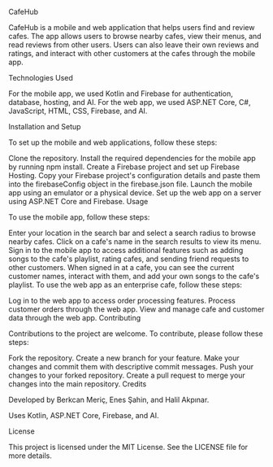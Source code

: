 CafeHub

CafeHub is a mobile and web application that helps users find and review cafes. The app allows users to browse nearby cafes, view their menus, and read reviews from other users. Users can also leave their own reviews and ratings, and interact with other customers at the cafes through the mobile app.

Technologies Used

For the mobile app, we used Kotlin and Firebase for authentication, database, hosting, and AI. For the web app, we used ASP.NET Core, C#, JavaScript, HTML, CSS, Firebase, and AI.

Installation and Setup

To set up the mobile and web applications, follow these steps:

Clone the repository.
Install the required dependencies for the mobile app by running npm install.
Create a Firebase project and set up Firebase Hosting.
Copy your Firebase project's configuration details and paste them into the firebaseConfig object in the firebase.json file.
Launch the mobile app using an emulator or a physical device.
Set up the web app on a server using ASP.NET Core and Firebase.
Usage

To use the mobile app, follow these steps:

Enter your location in the search bar and select a search radius to browse nearby cafes.
Click on a cafe's name in the search results to view its menu.
Sign in to the mobile app to access additional features such as adding songs to the cafe's playlist, rating cafes, and sending friend requests to other customers.
When signed in at a cafe, you can see the current customer names, interact with them, and add your own songs to the cafe's playlist.
To use the web app as an enterprise cafe, follow these steps:

Log in to the web app to access order processing features.
Process customer orders through the web app.
View and manage cafe and customer data through the web app.
Contributing

Contributions to the project are welcome. To contribute, please follow these steps:

Fork the repository.
Create a new branch for your feature.
Make your changes and commit them with descriptive commit messages.
Push your changes to your forked repository.
Create a pull request to merge your changes into the main repository.
Credits

Developed by Berkcan Meriç, Enes Şahin, and Halil Akpınar.

Uses Kotlin, ASP.NET Core, Firebase, and AI.

License

This project is licensed under the MIT License. See the LICENSE file for more details.
